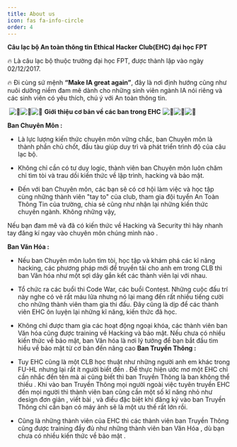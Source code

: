 ```yaml
---
title: About us
icon: fas fa-info-circle
order: 4
---
```



**Câu lạc bộ An toàn thông tin Ethical Hacker Club(EHC) đại học FPT**

🔥	 Là câu lạc bộ thuộc trường đại học FPT, được thành lập vào ngày 02/12/2017.

🔥	Đi cùng sứ mệnh **“Make IA great again”**, đây là nơi định hướng cũng như nuôi dưỡng niềm đam mê dành cho những sinh viên ngành IA nói riêng và các sinh viên có yêu thích, chú ý với An toàn thông tin.


​	 ![🐸](https://lh5.googleusercontent.com/vvRnN7yeOg9Hl-xa_uekJZKJxASWifD_qdC1Gx8232mvlUe9QJr9ahbodMHS_oEJbSrw4xP6BRFrKVBXVSmmzI_Qls0OPBh4syUBbRdNn15u_PjwhvkcR2OkqP7pi4W9fefOGIg8)![🐸](https://lh5.googleusercontent.com/vvRnN7yeOg9Hl-xa_uekJZKJxASWifD_qdC1Gx8232mvlUe9QJr9ahbodMHS_oEJbSrw4xP6BRFrKVBXVSmmzI_Qls0OPBh4syUBbRdNn15u_PjwhvkcR2OkqP7pi4W9fefOGIg8)![🐸](https://lh5.googleusercontent.com/vvRnN7yeOg9Hl-xa_uekJZKJxASWifD_qdC1Gx8232mvlUe9QJr9ahbodMHS_oEJbSrw4xP6BRFrKVBXVSmmzI_Qls0OPBh4syUBbRdNn15u_PjwhvkcR2OkqP7pi4W9fefOGIg8) **Giới thiệu cơ bản về các ban trong EHC** ![🐸](https://lh5.googleusercontent.com/vvRnN7yeOg9Hl-xa_uekJZKJxASWifD_qdC1Gx8232mvlUe9QJr9ahbodMHS_oEJbSrw4xP6BRFrKVBXVSmmzI_Qls0OPBh4syUBbRdNn15u_PjwhvkcR2OkqP7pi4W9fefOGIg8)![🐸](https://lh5.googleusercontent.com/vvRnN7yeOg9Hl-xa_uekJZKJxASWifD_qdC1Gx8232mvlUe9QJr9ahbodMHS_oEJbSrw4xP6BRFrKVBXVSmmzI_Qls0OPBh4syUBbRdNn15u_PjwhvkcR2OkqP7pi4W9fefOGIg8)![🐸](https://lh5.googleusercontent.com/vvRnN7yeOg9Hl-xa_uekJZKJxASWifD_qdC1Gx8232mvlUe9QJr9ahbodMHS_oEJbSrw4xP6BRFrKVBXVSmmzI_Qls0OPBh4syUBbRdNn15u_PjwhvkcR2OkqP7pi4W9fefOGIg8)

**Ban Chuyên Môn :**

- Là lực lượng kiến thức chuyên môn vững chắc, ban Chuyên môn là thành phần chủ chốt, đầu tàu giúp duy trì và phát triển trình độ của câu lạc bộ.



- Không chỉ cần có tư duy logic, thành viên ban Chuyên môn luôn chăm chỉ tìm tòi và trau dồi kiến thức về lập trình, hacking và bảo mật.

- Đến với ban Chuyên môn, các bạn sẽ có cơ hội làm việc và học tập cùng những thành viên "tay to" của club, tham gia đội tuyển An Toàn Thông Tin của trường, chia sẻ cũng như nhận lại những kiến thức chuyên ngành. Không những vậy, 

Nếu bạn đam mê và đã có kiến thức về Hacking và Security thì hãy nhanh tay đăng kí ngay vào chuyên môn chúng mình nào .

**Ban Văn Hóa :**

- Nếu ban Chuyên môn luôn tìm tòi, học tập và khám phá các kĩ năng hacking, các phương pháp mới để truyền tải cho anh em trong CLB thì ban Văn hóa như một sợi dây gắn kết các thành viên lại với nhau.

- Tổ chức ra các buổi thi Code War, các buổi Contest. Những cuộc đấu trí này nghe có vẻ rất máu lửa nhưng nó lại mang đến rất nhiều tiếng cười cho những thành viên tham gia thi đấu. Đây cũng là dịp để các thành viên EHC ôn luyện lại những kĩ năng, kiến thức đã học.

- Không chỉ được tham gia các hoạt động ngoại khóa, các thành viên ban Văn hóa cũng được training về Hacking và bảo mật. Nếu chưa có nhiều kiến thức về bảo mật, ban Văn hóa là nơi lý tưởng để bạn bắt đầu tìm hiểu về bảo mật từ cơ bản đến nâng cao
**Ban Truyền Thông :**

- Tuy EHC cũng là một CLB học thuật như những người anh em khác trong FU-HL nhưng lại rất ít người biết đến . Để thực hiện ước mơ một EHC chỉ cần nhắc đến tên mà ai cũng biết thì ban Truyền Thông là ban không thể thiếu .
 Khi vào ban Truyền Thông mọi người ngoài việc tuyên truyền EHC đến mọi người thì thành viên ban cũng cần một số kĩ năng nhỏ như design đơn giản , viết bài , và điều đặc biệt khi đăng ký vào ban Truyền Thông chỉ cần bạn có máy ảnh sẽ là một ưu thế rất lớn rồi.


-  Cũng là những thành viên của EHC thì các thành viên ban Truyền Thông cũng được training đầy đủ như những thành viên ban Văn Hóa , dù bạn chưa có nhiều kiến thức về bảo mật .

